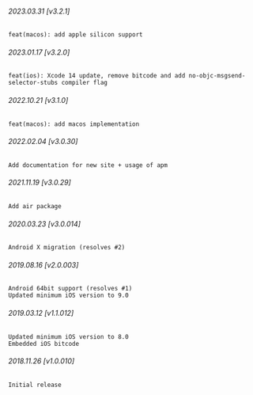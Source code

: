 ###### 2023.03.31 [v3.2.1]

```
feat(macos): add apple silicon support
```

###### 2023.01.17 [v3.2.0]

```
feat(ios): Xcode 14 update, remove bitcode and add no-objc-msgsend-selector-stubs compiler flag 
```

###### 2022.10.21 [v3.1.0]

```
feat(macos): add macos implementation
```

###### 2022.02.04 [v3.0.30]

```
Add documentation for new site + usage of apm
```

###### 2021.11.19 [v3.0.29]

```
Add air package
```



###### 2020.03.23 [v3.0.014]

```
Android X migration (resolves #2)
```


###### 2019.08.16 [v2.0.003]

```
Android 64bit support (resolves #1)
Updated minimum iOS version to 9.0
```


###### 2019.03.12 [v1.1.012]

```
Updated minimum iOS version to 8.0
Embedded iOS bitcode
```


###### 2018.11.26 [v1.0.010]

```
Initial release
```
